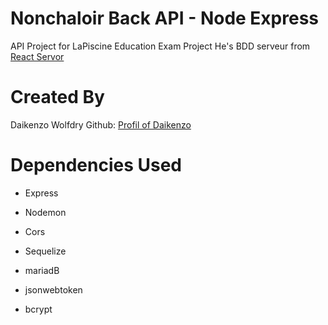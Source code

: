 # Nonchaloir Back API - Node Express

API Project for LaPiscine Education Exam Project
He's BDD serveur from [React Servor](https://github.com/Daikenzo/NonchaloirProject-Front_Web)

# Created By
Daikenzo Wolfdry
Github: [Profil of Daikenzo](https://github.com/Daikenzo)

# Dependencies Used
- Express
- Nodemon
- Cors

- Sequelize
- mariadB
- jsonwebtoken
- bcrypt

